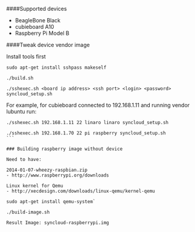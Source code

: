 ####Supported devices
- BeagleBone Black
- cubieboard A10
- Raspberry Pi Model B


####Tweak device vendor image

Install tools first
````
sudo apt-get install sshpass makeself
````

````
./build.sh
````


````
./sshexec.sh <board ip address> <ssh port> <login> <password> syncloud_setup.sh 
````

For example, for cubieboard connected to 192.168.1.11 and running vendor lubuntu run:

````
./sshexec.sh 192.168.1.11 22 linaro linaro syncloud_setup.sh
````
````
./sshexec.sh 192.168.1.70 22 pi raspberry syncloud_setup.sh
```

### Building raspberry image without device

Need to have:

2014-01-07-wheezy-raspbian.zip
- http://www.raspberrypi.org/downloads

Linux kernel for Qemu
- http://xecdesign.com/downloads/linux-qemu/kernel-qemu

sudo apt-get install qemu-system`

./build-image.sh

Result Image: syncloud-raspberrypi.img
